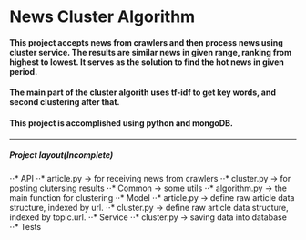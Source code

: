 # News Cluster Algorithm

#### This project accepts news from crawlers and then process news using cluster service. The results are similar news in given range, ranking from highest to lowest. It serves as the solution to find the hot news in given period. 

#### The main part of the cluster algorith uses tf-idf to get key words, and second clustering after that. 

#### This project is accomplished using python and mongoDB.

---
##### Project layout(Incomplete)
 
 ⋅⋅* API
     ⋅⋅* article.py -> for receiving news from crawlers
     ⋅⋅* cluster.py -> for posting clutersing results 
 ⋅⋅* Common -> some utils
     ⋅⋅* algorithm.py -> the main function for clustering
 ⋅⋅* Model 
     ⋅⋅* article.py -> define raw article data structure, indexed by url.
     ⋅⋅* cluster.py -> define raw article data structure, indexed by topic.url.
 ⋅⋅* Service
      ⋅⋅* cluster.py -> saving data into database
 ⋅⋅* Tests
